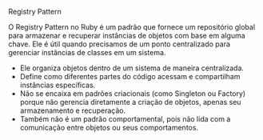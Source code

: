 Registry Pattern 

O Registry Pattern no Ruby é um padrão que fornece um repositório global para armazenar e recuperar instâncias de objetos com base em alguma chave. Ele é útil quando precisamos de um ponto centralizado para gerenciar instâncias de classes em um sistema.

- Ele organiza objetos dentro de um sistema de maneira centralizada.
- Define como diferentes partes do código acessam e compartilham instâncias específicas.
- Não se encaixa em padrões criacionais (como Singleton ou Factory) porque não gerencia diretamente a criação de objetos, apenas seu armazenamento e recuperação.
- Também não é um padrão comportamental, pois não lida com a comunicação entre objetos ou seus comportamentos.
